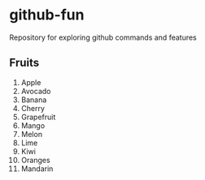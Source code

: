 # github-fun
Repository for exploring github commands and features

## Fruits
1. Apple
1. Avocado
1. Banana
1. Cherry
1. Grapefruit
1. Mango
1. Melon
1. Lime
1. Kiwi
1. Oranges
1. Mandarin
